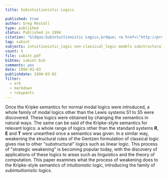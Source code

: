 ```yaml
---
title: Subintuitionistic Logics

published: true
author: Greg Restall
type: published
status: Published in 1994
citation: "&ldquo;Subintuitionistic Logics,&rdquo; <a href=\"http://projecteuclid.org/Dienst/UI/1.0/Display/euclid.ndjfl/1040609299\"><em>Notre Dame Journal of Formal Logic</em> 35 (1994) 116--129</a>."
tag: subint
subjects: intuitionistic_logic non-classical_logic models substructural_logic contraction
count: 5
file: subint.pdf
bibtex: subint.bib
comments: yes
date: 1994-03-03
publishdate: 1994-03-03
filter:
  - erb
  - markdown
  - rubypants
---
```

Once the Kripke semantics for normal modal logics were introduced, a whole family of modal logics other than the Lewis systems S1 to S5 were discovered. These logics were obtained by changing the semantics in natural ways. The same can be said of the Kripke-style semantics for relevant logics: a whole range of logics other than the standard systems <b>R</b>, <b>E</b> and <b>T</b> were unearthed once a semantics was given. In a similar way, weakening the structural rules of the Gentzen formulation of classical logic gives rise to other "substructural" logics such as linear logic. This process of "strategic weakening" is becoming popular today, with the discovery of applications of these logics to areas such as linguistics and the theory of computation. This paper examines what the process of weakening does to the Kripke-style semantics of intuitionistic logic, introducing the family of <em>subintuitionistic logics.</em>